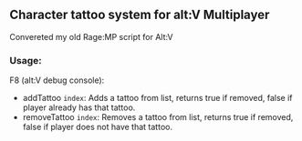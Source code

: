 ## Character tattoo system for alt:V Multiplayer
Convereted my old Rage:MP script for Alt:V

### Usage:
F8 (alt:V debug console):
 - addTattoo `index`: Adds a tattoo from list, returns true if removed, false if player already has that tattoo.
 - removeTattoo `index`: Removes a tattoo from list, returns true if removed, false if player does not have that tattoo.